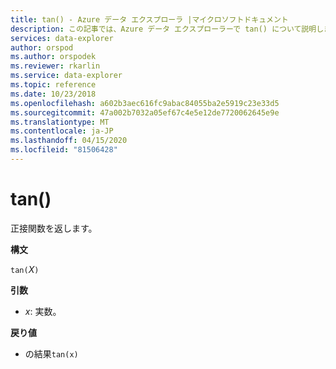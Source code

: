 ```yaml
---
title: tan() - Azure データ エクスプローラ |マイクロソフトドキュメント
description: この記事では、Azure データ エクスプローラーで tan() について説明します。
services: data-explorer
author: orspod
ms.author: orspodek
ms.reviewer: rkarlin
ms.service: data-explorer
ms.topic: reference
ms.date: 10/23/2018
ms.openlocfilehash: a602b3aec616fc9abac84055ba2e5919c23e33d5
ms.sourcegitcommit: 47a002b7032a05ef67c4e5e12de7720062645e9e
ms.translationtype: MT
ms.contentlocale: ja-JP
ms.lasthandoff: 04/15/2020
ms.locfileid: "81506428"
---
```

# <a name="tan"></a>tan()

正接関数を返します。

**構文**

`tan(`*X*`)`

**引数**

* *x*: 実数。

**戻り値**

* の結果`tan(x)`